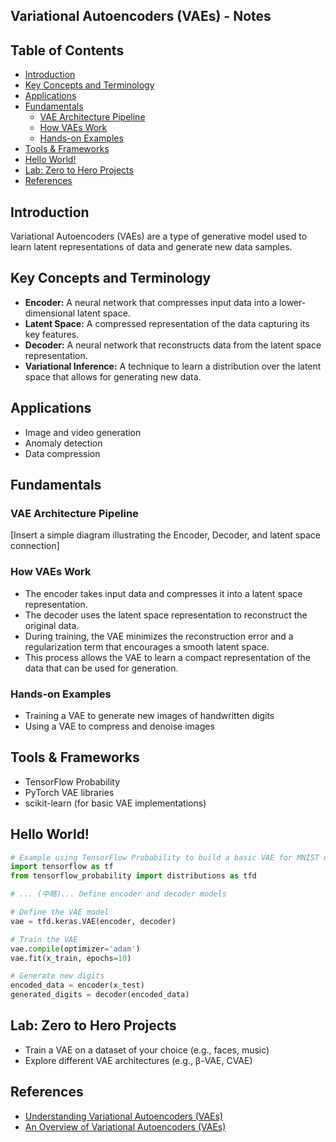 ## Variational Autoencoders (VAEs) - Notes

## Table of Contents
- [Introduction](#introduction)
- [Key Concepts and Terminology](#key-concepts-and-terminology)
- [Applications](#applications)
- [Fundamentals](#fundamentals)
  - [VAE Architecture Pipeline](#vae-architecture-pipeline)
  - [How VAEs Work](#how-vaes-work)
  - [Hands-on Examples](#hands-on-examples)
- [Tools \& Frameworks](#tools--frameworks)
- [Hello World!](#hello-world)
- [Lab: Zero to Hero Projects](#lab-zero-to-hero-projects)
- [References](#references)

## Introduction

Variational Autoencoders (VAEs) are a type of generative model used to learn latent representations of data and generate new data samples.

## Key Concepts and Terminology

* **Encoder:** A neural network that compresses input data into a lower-dimensional latent space.
* **Latent Space:** A compressed representation of the data capturing its key features.
* **Decoder:** A neural network that reconstructs data from the latent space representation.
* **Variational Inference:** A technique to learn a distribution over the latent space that allows for generating new data.

## Applications

* Image and video generation
* Anomaly detection
* Data compression

## Fundamentals

### VAE Architecture Pipeline

[Insert a simple diagram illustrating the Encoder, Decoder, and latent space connection]

### How VAEs Work

* The encoder takes input data and compresses it into a latent space representation.
* The decoder uses the latent space representation to reconstruct the original data.
* During training, the VAE minimizes the reconstruction error and a regularization term that encourages a smooth latent space.
* This process allows the VAE to learn a compact representation of the data that can be used for generation.

### Hands-on Examples

* Training a VAE to generate new images of handwritten digits
* Using a VAE to compress and denoise images

## Tools & Frameworks

* TensorFlow Probability
* PyTorch VAE libraries
* scikit-learn (for basic VAE implementations)

## Hello World!

```python
# Example using TensorFlow Probability to build a basic VAE for MNIST digits
import tensorflow as tf
from tensorflow_probability import distributions as tfd

# ... (中略)... Define encoder and decoder models

# Define the VAE model
vae = tfd.keras.VAE(encoder, decoder)

# Train the VAE
vae.compile(optimizer='adam')
vae.fit(x_train, epochs=10)

# Generate new digits
encoded_data = encoder(x_test)
generated_digits = decoder(encoded_data)
```

## Lab: Zero to Hero Projects

* Train a VAE on a dataset of your choice (e.g., faces, music)
* Explore different VAE architectures (e.g., β-VAE, CVAE)

## References

- [Understanding Variational Autoencoders (VAEs)](https://towardsdatascience.com/tagged/variational-autoencoder)
- [An Overview of Variational Autoencoders (VAEs)](https://medium.com/analytics-vidhya/deep-dive-into-variational-autoencoders-d66c4a3df236)


